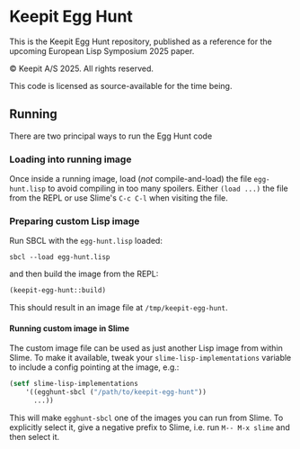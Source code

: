 # Keepit Egg Hunt

This is the Keepit Egg Hunt repository, published as a reference
for the upcoming European Lisp Symposium 2025 paper.

© Keepit A/S 2025. All rights reserved.

This code is licensed as source-available for the time being.

## Running

There are two principal ways to run the Egg Hunt code

### Loading into running image

Once inside a running image, load (*not* compile-and-load) the file
`egg-hunt.lisp` to avoid compiling in too many spoilers. Either `(load
...)` the file from the REPL or use Slime's `C-c C-l` when visiting
the file.

### Preparing custom Lisp image

Run SBCL with the `egg-hunt.lisp` loaded:
```
sbcl --load egg-hunt.lisp
```
and then build the image from the REPL:
```lisp
(keepit-egg-hunt::build)
```
This should result in an image file at `/tmp/keepit-egg-hunt`.

#### Running custom image in Slime

The custom image file can be used as just another Lisp image from
within Slime. To make it available, tweak your
`slime-lisp-implementations` variable to include a config pointing at
the image, e.g.:
```lisp
(setf slime-lisp-implementations 
    '((egghunt-sbcl ("/path/to/keepit-egg-hunt"))
      ...))
```
This will make `egghunt-sbcl` one of the images you can run from
Slime. To explicitly select it, give a negative prefix to Slime,
i.e. run `M-- M-x slime` and then select it.
